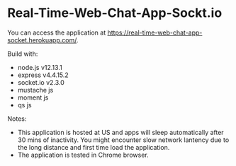 # Real-Time-Web-Chat-App-Sockt.io

You can access the application at https://real-time-web-chat-app-socket.herokuapp.com/.

Build with:

<ul>
<li>node.js v12.13.1</li>
<li>express v4.4.15.2</li>
<li>socket.io v2.3.0</li>
<li>mustache js</li>
<li>moment js</li>
<li>qs js</li>
</ul>

Notes:

<ul>
<li>This application is hosted at US and apps will sleep automatically after 30 mins of inactivity. You might encounter slow network lantency due to the long distance and first time load the application.</li>
<li>The application is tested in Chrome browser.</li>
</ul>
